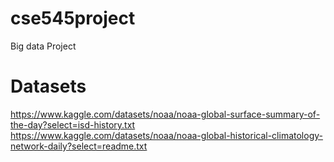 # cse545project
Big data Project

# Datasets
https://www.kaggle.com/datasets/noaa/noaa-global-surface-summary-of-the-day?select=isd-history.txt
https://www.kaggle.com/datasets/noaa/noaa-global-historical-climatology-network-daily?select=readme.txt

